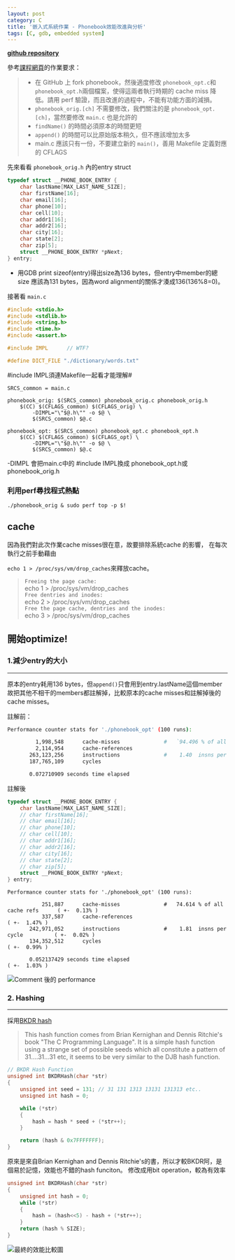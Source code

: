 ```yaml
---
layout: post
category: C
title: '嵌入式系統作業 - Phonebook效能改進與分析'
tags: [C, gdb, embedded system]
---
```


[**github repository**](https://github.com/good5dog5/phonebook)  

參考[課程網頁](http://wiki.csie.ncku.edu.tw/embedded/2016q1h1)的作業要求：  

>* 在 GitHub 上 fork phonebook，然後適度修改 `phonebook_opt.c`和 `phonebook_opt.h`兩個檔案，使得這兩者執行時期的 cache miss 降低。請用 perf 驗證，而且改進的過程中，不能有功能方面的減損。
>* `phonebook_orig.[ch]` 不需要修改，我們關注的是 `phonebook_opt.[ch]`，當然要修改 `main.c` 也是允許的
>* `findName()` 的時間必須原本的時間更短
>* `append()` 的時間可以比原始版本稍久，但不應該增加太多
>* main.c 應該只有一份，不要建立新的 `main()`，善用 Makefile 定義對應的 CFLAGS

<!--more-->

先來看看 `phonebook_orig.h` 內的entry struct  



~~~c
typedef struct __PHONE_BOOK_ENTRY {
    char lastName[MAX_LAST_NAME_SIZE];
    char firstName[16];
    char email[16];
    char phone[10];
    char cell[10];
    char addr1[16];
    char addr2[16];
    char city[16];
    char state[2];
    char zip[5];
    struct __PHONE_BOOK_ENTRY *pNext;
} entry;
~~~

* 用GDB print sizeof(entry)得出size為136 bytes，但entry中member的總size
應該為131 bytes，因為word alignment的關係才湊成136(136%8=0)。

接著看 `main.c`  

~~~c
#include <stdio.h>
#include <stdlib.h>
#include <string.h>
#include <time.h>
#include <assert.h>

#include IMPL      // WTF?

#define DICT_FILE "./dictionary/words.txt"
~~~
\#include IMPL須連Makefile一起看才能理解#

~~~make
SRCS_common = main.c

phonebook_orig: $(SRCS_common) phonebook_orig.c phonebook_orig.h
	$(CC) $(CFLAGS_common) $(CFLAGS_orig) \
		-DIMPL="\"$@.h\"" -o $@ \
		$(SRCS_common) $@.c

phonebook_opt: $(SRCS_common) phonebook_opt.c phonebook_opt.h
	$(CC) $(CFLAGS_common) $(CFLAGS_opt) \
		-DIMPL="\"$@.h\"" -o $@ \
		$(SRCS_common) $@.c
~~~
-DIMPL 會把main.c中的 #include IMPL換成 phonebook_opt.h或 phonebook_orig.h

### 利用perf尋找程式熱點
`./phonebook_orig & sudo perf top -p $!`

## cache  
因為我們對此次作業cache misses很在意，故要排除系統cache 的影響，
在每次執行之前手動藉由   

`echo 1 > /proc/sys/vm/drop_caches`來釋放cache。
>`Freeing the page cache:`  
>echo 1 > /proc/sys/vm/drop_caches  
>`Free dentries and inodes:`  
>echo 2 > /proc/sys/vm/drop_caches  
>`Free the page cache, dentries and the inodes:`  
>echo 3 > /proc/sys/vm/drop_caches  


## 開始optimize!

### 1.減少entry的大小  
---

原本的entry耗用136 bytes，但`append()`只會用到entry.lastName這個member
故把其他不相干的members都註解掉，比較原本的cache misses和註解掉後的cache misses。  

註解前：
~~~ bash
Performance counter stats for './phonebook_opt' (100 runs):  

         1,998,548      cache-misses              #   `94.496 % of all cache refs`  ( +-  0.33% )
         2,114,954      cache-references                                              ( +-  0.20% )
       263,123,256      instructions              #    1.40  insns per cycle          ( +-  0.02% )
       187,765,109      cycles                                                        ( +-  0.68% )

       0.072710909 seconds time elapsed                                               ( +-  0.68% )
~~~


註解後 

~~~ c
typedef struct __PHONE_BOOK_ENTRY {
    char lastName[MAX_LAST_NAME_SIZE];
    // char firstName[16];
    // char email[16];
    // char phone[10];
    // char cell[10];
    // char addr1[16];
    // char addr2[16];
    // char city[16];
    // char state[2];
    // char zip[5];
    struct __PHONE_BOOK_ENTRY *pNext;
} entry;
~~~


~~~  
Performance counter stats for './phonebook_opt' (100 runs):

           251,887      cache-misses              #   74.614 % of all cache refs      ( +-  0.13% )
           337,587      cache-references                                              ( +-  1.47% )
       242,971,052      instructions              #    1.81  insns per cycle          ( +-  0.02% )
       134,352,512      cycles                                                        ( +-  0.99% )

       0.052137429 seconds time elapsed                                               ( +-  1.03% )
~~~

![Comment 後的 performance](https://dl.dropboxusercontent.com/u/31201582/Blogger/2016-03-08-phonebook/comment_out_members.png)  
### 2. Hashing
---
採用[BKDR hash](http://www.partow.net/programming/hashfunctions/#BKDRHashFunction)
> This hash function comes from Brian Kernighan and Dennis Ritchie's book "The C Programming Language". It is a simple hash function using a strange set of possible seeds which all constitute a pattern of 31....31...31 etc, it seems to be very similar to the DJB hash function.  

~~~c
// BKDR Hash Function
unsigned int BKDRHash(char *str)
{
    unsigned int seed = 131; // 31 131 1313 13131 131313 etc..
    unsigned int hash = 0;

    while (*str)
    {
        hash = hash * seed + (*str++);
    }

    return (hash & 0x7FFFFFFF);
}
~~~
原來是來自Brian Kernighan and Dennis Ritchie's的書，所以才較BKDR阿，是個易於記憶，效能也不錯的hash funciton。
修改成用bit operation，較為有效率

~~~c
unsigned int BKDRHash(char *str)
{
    unsigned int hash = 0;
    while (*str)
    {
        hash = (hash<<5) - hash + (*str++);
    }
    return (hash % SIZE);
}
~~~

![最終的效能比較圖](https://dl.dropboxusercontent.com/u/31201582/Blogger/2016-03-08-phonebook/hash_vi.png)
